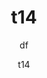 ---
  audience: "primary"
  author: "t14"
  description: "t14"
  difficulty: "beginner"
  date_posted: "2020-06-06"
  osm_username: "t14"
  filename: "1591417566057-Introduction-to-OpenStreetMap.pdf"
  group: ""
  layout: "project"
  preparation_time: "two_to_four_hours"
  project_time: "less_than_one_hour"
  subtitle: "df"
  thumbnail: "1591417540155-boat_shoes.jpg"
  title: "t14"
  type: "desktop"
  url: "2020-06-06-289918"

---